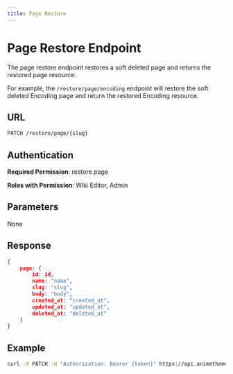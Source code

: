 ```yaml
---
title: Page Restore
---
```


# Page Restore Endpoint

The page restore endpoint restores a soft deleted page and returns the restored page resource.

For example, the `/restore/page/encoding` endpoint will restore the soft deleted Encoding page and return the restored Encoding resource.

## URL

```sh
PATCH /restore/page/{slug}
```

## Authentication

**Required Permission**: restore page

**Roles with Permission**: Wiki Editor, Admin

## Parameters

None

## Response

```json
{
    page: {
        id: id,
        name: "name",
        slug: "slug",
        body: "body",
        created_at: "created_at",
        updated_at: "updated_at",
        deleted_at: "deleted_at"
    }
}
```

## Example

```bash
curl -X PATCH -H "Authorization: Bearer {token}" https://api.animethemes.moe/restore/page/encoding
```
